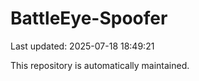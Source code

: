 # BattleEye-Spoofer

Last updated: 2025-07-18 18:49:21

This repository is automatically maintained.
